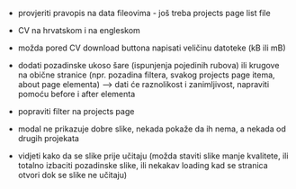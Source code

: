 -   provjeriti pravopis na data fileovima - još treba projects page list file

-   CV na hrvatskom i na engleskom
-   možda pored CV download buttona napisati veličinu datoteke (kB ili mB)

-   dodati pozadinske ukoso šare (ispunjenja pojedinih rubova) ili krugove na obične stranice (npr. pozadina filtera, svakog projects page itema, about page elementa) --> dati će raznolikost i zanimljivost, napraviti pomoću before i after elementa

-   popraviti filter na projects page
-   modal ne prikazuje dobre slike, nekada pokaže da ih nema, a nekada od drugih projekata

-   vidjeti kako da se slike prije učitaju (možda staviti slike manje kvalitete, ili totalno izbaciti pozadinske slike, ili nekakav loading kad se stranica otvori dok se slike ne učitaju)
